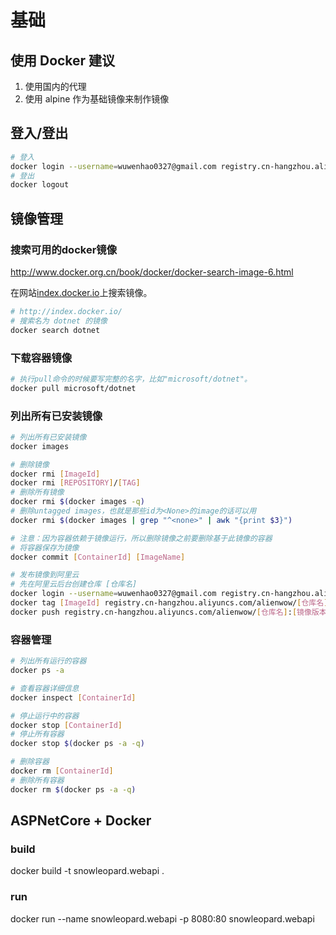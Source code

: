 # 基础
## 使用 Docker 建议
1. 使用国内的代理
1. 使用 alpine 作为基础镜像来制作镜像

## 登入/登出
```bash
# 登入
docker login --username=wuwenhao0327@gmail.com registry.cn-hangzhou.aliyuncs.com
# 登出
docker logout
```
## 镜像管理
### 搜索可用的docker镜像
http://www.docker.org.cn/book/docker/docker-search-image-6.html

在网站[index.docker.io](http://index.docker.io/)上搜索镜像。

```bash
# http://index.docker.io/
# 搜索名为 dotnet 的镜像
docker search dotnet
```

### 下载容器镜像
```bash
# 执行pull命令的时候要写完整的名字，比如"microsoft/dotnet"。
docker pull microsoft/dotnet
```

### 列出所有已安装镜像
```bash
# 列出所有已安装镜像
docker images

# 删除镜像
docker rmi [ImageId]
docker rmi [REPOSITORY]/[TAG]
# 删除所有镜像
docker rmi $(docker images -q)
# 删除untagged images，也就是那些id为<None>的image的话可以用
docker rmi $(docker images | grep "^<none>" | awk "{print $3}")

# 注意：因为容器依赖于镜像运行，所以删除镜像之前要删除基于此镜像的容器
# 将容器保存为镜像
docker commit [ContainerId] [ImageName]

# 发布镜像到阿里云
# 先在阿里云后台创建仓库 [仓库名]
docker login --username=wuwenhao0327@gmail.com registry.cn-hangzhou.aliyuncs.com
docker tag [ImageId] registry.cn-hangzhou.aliyuncs.com/alienwow/[仓库名]:[镜像版本号]
docker push registry.cn-hangzhou.aliyuncs.com/alienwow/[仓库名]:[镜像版本号]

```

### 容器管理

```bash
# 列出所有运行的容器
docker ps -a

# 查看容器详细信息
docker inspect [ContainerId]

# 停止运行中的容器
docker stop [ContainerId]
# 停止所有容器
docker stop $(docker ps -a -q)

# 删除容器
docker rm [ContainerId]
# 删除所有容器
docker rm $(docker ps -a -q)
```

## ASPNetCore + Docker

### build

docker build -t snowleopard.webapi .

### run

docker run --name snowleopard.webapi  -p 8080:80 snowleopard.webapi

















```bash
```
